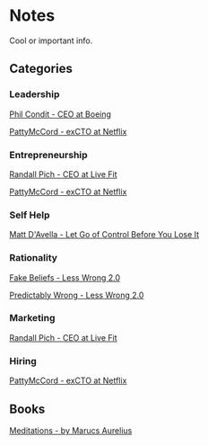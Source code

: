 # Notes
Cool or important info.

## Categories 

### Leadership
[Phil Condit - CEO at Boeing](People/PhilCondit(CEO-Boeing).md)

[PattyMcCord - exCTO at Netflix](People/PattyMcCord(CTO-Netflix).md)

### Entrepreneurship

[Randall Pich - CEO at Live Fit](People/RandallPich(CEO-LiveFit).md)

[PattyMcCord - exCTO at Netflix](People/PattyMcCord(CTO-Netflix).md)

### Self Help

[Matt D'Avella - Let Go of Control Before You Lose It](YouTube/Matt-D'Avella.md)

### Rationality

[Fake Beliefs - Less Wrong 2.0](Rationality/LW2-Fake-Beliefs.md)

[Predictably Wrong - Less Wrong 2.0](Rationality/LW2-Predictably-Wrong.md)

### Marketing

[Randall Pich - CEO at Live Fit](People/RandallPich(CEO-LiveFit).md)

### Hiring

[PattyMcCord - exCTO at Netflix](People/PattyMcCord(CTO-Netflix).md)

## Books
[Meditations - by Marucs Aurelius](Books/Meditations-MA.md)


